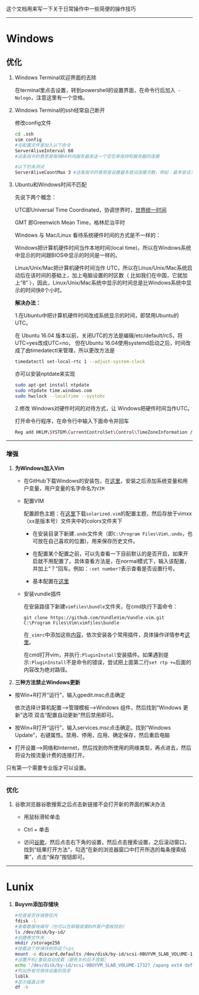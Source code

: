 这个文档用来写一下关于日常操作中一些简便的操作技巧

---

# Windows

## 优化

1. Windows Terminal欢迎界面的去除
   
   在terminal里点击设置，转到powershell的设置界面，在命令行后加入` -Nologo`，注意这里有一个空格。

2. Windows Terminal的ssh经常自己断开
   
   修改config文件
   
   ```bash
   cd .ssh
   vim config
   #在配置文件里加入以下命令
   ServerAliveInterval 60
   #这条指令的意思是每隔60秒向服务器发送一个空包来保持和服务器的连接
   
   #以下的未测试
   ServerAliveCountMax 3 #这条指令的意思是设置最多尝试连接次数，例如：最多尝试三次
   ```

3. Ubuntu和Windows时间不匹配
   
   先说下两个概念：
   
   UTC即Universal Time Coordinated，协调世界时，[世界统一时间](https://baike.baidu.com/link?url=HnX2f1XGSuotBE1y-885nj2eeiyHnFBdgWHP_f0hCNDSHO9kUbSSNDaYDJ9BQ4p5JUzMhZfbPKv76FkHnZ5CtPgACZ5uVpz3R48L_SDVcQr0Q7jI75gXTkKwerfz1sOY8VFrTL0ddG-NmmwxIfXFSK)
   
   GMT 即Greenwich Mean Time，格林尼治平时
   
   Windows 与 Mac/Linux 看待系统硬件时间的方式是不一样的：
   
   Windows把计算机硬件时间当作本地时间(local time)，所以在Windows系统中显示的时间跟BIOS中显示的时间是一样的。
   
   Linux/Unix/Mac把计算机硬件时间当作 UTC，所以在Linux/Unix/Mac系统启动后在该时间的基础上，加上电脑设置的时区数（ 比如我们在中国，它就加上“8” ），因此，Linux/Unix/Mac系统中显示的时间总是比Windows系统中显示的时间快8个小时。
   
   **解决办法：**
   
   1.在Ubuntu中把计算机硬件时间改成系统显示的时间，即禁用Ubuntu的UTC。
   
   在 Ubuntu 16.04 版本以前，关闭UTC的方法是编辑/etc/default/rcS，将UTC=yes改成UTC=no， 但在Ubuntu 16.04使用systemd启动之后，时间改成了由timedatectl来管理，所以更改方法是
   
   ```bash
   timedatectl set-local-rtc 1 --adjust-system-clock
   ```
   
   亦可以安装nptdate来实现
   
   ```bash
   sudo apt-get install ntpdate
   sudo ntpdate time.windows.com
   sudo hwclock --localtime --systohc
   ```
   
   2.修改 Windows对硬件时间的对待方式，让 Windows把硬件时间当作UTC。
   
   打开命令行程序，在命令行中输入下面命令并回车
   
   ```bash
   Reg add HKLM\SYSTEM\CurrentControlSet\Control\TimeZoneInformation /v RealTimeIsUniversal /t REG_DWORD /d 1
   ```

---

### 增强

1. **为Windows加入Vim**
   
   - 在GitHub下载Windows的安装包，在[这里](https://github.com/vim/vim-win32-installer/releases)，安装之后添加系统变量和用户变量，用户变量的名字命名为`VIM`
   
   - 配置VIM
     
     配置颜色主题：在[这里](https://ethanschoonover.com/solarized/)下载`solarized.vim`的配置主题，然后存放于vimxx（xx是版本号）文件夹中的colors文件夹下
     
     - 在安装目录下新建`.undo`文件夹（即`C:\Program Files\Vim\.undo`，也可放在自己喜欢的位置)，用来保存历史文件。
     
     - 在配置某个配置之前，可以先查看一下目前默认的是否开启，如果开启就不用配置了。具体查看方法是，在normal模式下，输入该配置，并加上“？”回车。例如：`:set number?`表示查看是否设置行号。
     
     - 基本配置在[这里](/tips/_vimrc)
   
   - 安装vundle插件
     
     在安装路径下新建`vimfiles\bundle`文件夹，在cmd执行下面命令：
     
     `git clone https://github.com/VundleVim/Vundle.vim.git C:\Program Files\Vim\vimfiles\bundle`
     
     在`_vimrc`中添加这些[内容](/tips/vim_plugin.txt)，依次安装各个常用插件，具体操作详情参考[这里](https://blog.csdn.net/qyhaill/article/details/99701566)。
     
     在cmd打开vim，并执行`:PluginInstall`安装插件。如果遇到提示`:PluginInstall`不是命令的错误，尝试把上面第二行`set rtp +=`后面的内容改为绝对路径。

2. **三种方法禁止Windows更新**
- 按Win+R打开“运行”，输入gpedit.msc点击确定
  
  依次选择计算机配置——>管理模板——>Windows 组件，然后找到“Windows 更新”选项 双击“配置自动更新”然后禁用即可。
- 按Win+R打开“运行”，输入services.msc点击确定。找到“Windows Update”，右键属性。禁用、停用，应用、确定保存，然后重启电脑
- 打开设置——>网络和Internet，然后找到你所使用的网络类型，再点进去，然后将设为按流量计费的连接打开。

只有第一个需要专业版才可以设置。

---

### 优化

1. 谷歌浏览器谷歌搜索之后点击新链接不会打开新的界面的解决办法
   
   - 用鼠标滑轮单击
   
   - Ctrl + 单击
   
   - 访问[谷歌](www.google.com)，然后点击右下角的设置，然后点击搜索设置，之后滚动窗口，找到“结果打开方法”，勾选“在新的浏览器窗口中打开所选的每条搜索结果”，点击“保存”按钮即可。

---

# Lunix

1. **Buyvm添加存储块**
   
   ```bash
   #检查是否存储卷在内
   fdisk -l
   #查看数据块编号（也可以在邮箱或者BVM客户面板找到）
   ls /dev/disk/by-id/
   #创建卷文件夹
   mkdir /storage256
   #挂载这个存储块到你这个vps
   mount -o discard,defaults /dev/disk/by-id/scsi-0BUYVM_SLAB_VOLUME-17327 /storage256
   #设置开机/重启自动挂载（避免关机后不挂载）
   echo '/dev/disk/by-id/scsi-0BUYVM_SLAB_VOLUME-17327 /apang ext4 defaults,nofail,discard 0 0' | sudo tee -a /etc/fstab
   #列出所有可用块设备的信息
   lsblk
   #显示磁盘占用
   df -h
   ```
